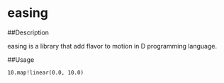 easing
====

##Description

easing is a library that add flavor to motion in D programming language.

##Usage

```
10.map!linear(0.0, 10.0)
```

